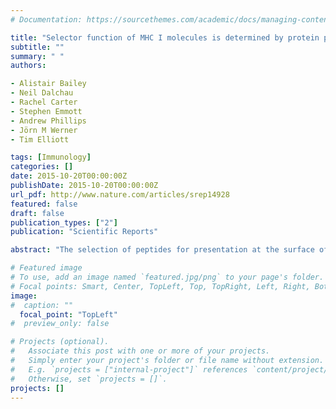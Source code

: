 ```yaml
---
# Documentation: https://sourcethemes.com/academic/docs/managing-content/

title: "Selector function of MHC I molecules is determined by protein plasticity"
subtitle: ""
summary: " "
authors:

- Alistair Bailey
- Neil Dalchau
- Rachel Carter
- Stephen Emmott
- Andrew Phillips
- Jörn M Werner
- Tim Elliott

tags: [Immunology]
categories: []
date: 2015-10-20T00:00:00Z
publishDate: 2015-10-20T00:00:00Z
url_pdf: http://www.nature.com/articles/srep14928
featured: false
draft: false
publication_types: ["2"]
publication: "Scientific Reports"

abstract: "The selection of peptides for presentation at the surface of most nucleated cells by major histocompatibility complex class I molecules (MHC I) is crucial to the immune response in vertebrates. However, the mechanisms of the rapid selection of high affinity peptides by MHC I from amongst thousands of mostly low affinity peptides are not well understood. We developed computational systems models encoding distinct mechanistic hypotheses for two molecules, HLA-B*44:02 (B*4402) and HLA-B*44:05 (B*4405), which differ by a single residue yet lie at opposite ends of the spectrum in their intrinsic ability to select high affinity peptides. We used in vivo biochemical data to infer that a conformational intermediate of MHC I is significant for peptide selection. We used molecular dynamics simulations to show that peptide selector function correlates with protein plasticity, and confirmed this experimentally by altering the plasticity of MHC I with a single point mutation, which altered in vivo selector function in a predictable way. Finally, we investigated the mechanisms by which the co-factor tapasin influences MHC I plasticity. We propose that tapasin modulates MHC I plasticity by dynamically coupling the peptide binding region and α3 domain of MHC I allosterically, resulting in enhanced peptide selector function."

# Featured image
# To use, add an image named `featured.jpg/png` to your page's folder.
# Focal points: Smart, Center, TopLeft, Top, TopRight, Left, Right, BottomLeft, Bottom, BottomRight.
image: 
#  caption: ""
  focal_point: "TopLeft"
#  preview_only: false

# Projects (optional).
#   Associate this post with one or more of your projects.
#   Simply enter your project's folder or file name without extension.
#   E.g. `projects = ["internal-project"]` references `content/project/deep-learning/index.md`.
#   Otherwise, set `projects = []`.
projects: []
---
```

